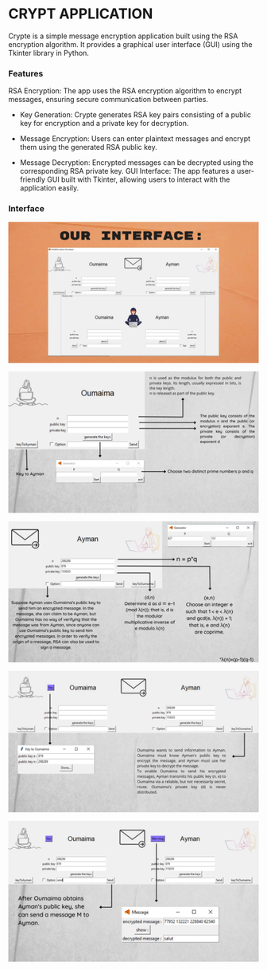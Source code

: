 
# CRYPT APPLICATION 

Crypte is a simple message encryption application built using the RSA encryption algorithm. It provides a graphical user interface (GUI) using the Tkinter library in Python.


### Features
RSA Encryption: The app uses the RSA encryption algorithm to encrypt messages, ensuring secure communication between parties.

* Key Generation: Crypte generates RSA key pairs consisting of a public key for encryption and a private key for decryption.

* Message Encryption: Users can enter plaintext messages and encrypt them using the generated RSA public key.

* Message Decryption: Encrypted messages can be decrypted using the corresponding RSA private key.
GUI Interface: The app features a user-friendly GUI built with Tkinter, allowing users to interact with the application easily.

### Interface


!["test"](screens/4.jpg)

!["test"](screens/5.jpg)

!["test"](screens/6.jpg)

!["test"](screens/7.jpg)

!["test"](screens/8.jpg)

